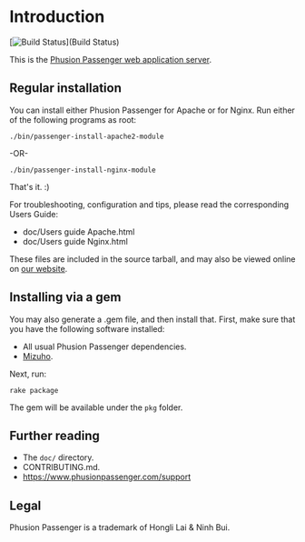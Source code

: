 # Introduction

[![Build Status](https://travis-ci.org/FooBarWidget/passenger.png?branch=master)](Build Status)

This is the [Phusion Passenger web application server](https://www.phusionpassenger.com/).

## Regular installation

You can install either Phusion Passenger for Apache or for Nginx. Run either of
the following programs as root:

    ./bin/passenger-install-apache2-module

-OR-

    ./bin/passenger-install-nginx-module

That's it. :)

For troubleshooting, configuration and tips, please read the corresponding Users Guide:

 * doc/Users guide Apache.html
 * doc/Users guide Nginx.html

These files are included in the source tarball, and may also be viewed online on [our website](https://www.phusionpassenger.com/support).

## Installing via a gem

You may also generate a .gem file, and then install that. First, make sure that you have the following software installed:

 * All usual Phusion Passenger dependencies.
 * [Mizuho](https://github.com/FooBarWidget/mizuho).

Next, run:

    rake package

The gem will be available under the `pkg` folder.

## Further reading

 * The `doc/` directory.
 * CONTRIBUTING.md.
 * https://www.phusionpassenger.com/support

## Legal

Phusion Passenger is a trademark of Hongli Lai & Ninh Bui.
